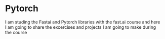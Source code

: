 # Pytorch

I am studing the Fastai and Pytorch libraries with the fast.ai course and here I am going to share the excercises and projects I am going to make during the course
